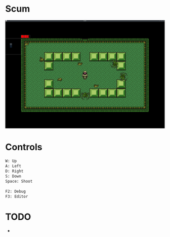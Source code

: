 # Scum

![](screenshot.png)

# Controls

```
W: Up
A: Left
D: Right
S: Down
Space: Shoot

F2: Debug
F3: Editor
```
# TODO
- 